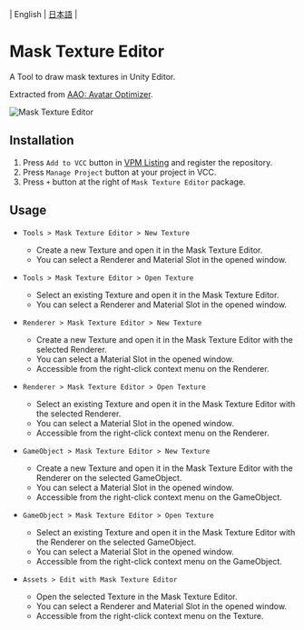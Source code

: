 | English | [日本語](README-ja-jp.md) |

# Mask Texture Editor
A Tool to draw mask textures in Unity Editor.

Extracted from [AAO: Avatar Optimizer](https://github.com/anatawa12/AvatarOptimizer).

![Mask Texture Editor](https://github.com/user-attachments/assets/76f680c3-a793-4325-bb27-1e3db9030a9b)

## Installation
1. Press `Add to VCC` button in [VPM Listing](https://vpm.nekobako.net) and register the repository.
2. Press `Manage Project` button at your project in VCC.
3. Press `+` button at the right of `Mask Texture Editor` package.

## Usage
- `Tools > Mask Texture Editor > New Texture`
  - Create a new Texture and open it in the Mask Texture Editor.
  - You can select a Renderer and Material Slot in the opened window.

- `Tools > Mask Texture Editor > Open Texture`
  - Select an existing Texture and open it in the Mask Texture Editor.
  - You can select a Renderer and Material Slot in the opened window.

- `Renderer > Mask Texture Editor > New Texture`
  - Create a new Texture and open it in the Mask Texture Editor with the selected Renderer.
  - You can select a Material Slot in the opened window.
  - Accessible from the right-click context menu on the Renderer.

- `Renderer > Mask Texture Editor > Open Texture`
  - Select an existing Texture and open it in the Mask Texture Editor with the selected Renderer.
  - You can select a Material Slot in the opened window.
  - Accessible from the right-click context menu on the Renderer.

- `GameObject > Mask Texture Editor > New Texture`
  - Create a new Texture and open it in the Mask Texture Editor with the Renderer on the selected GameObject.
  - You can select a Material Slot in the opened window.
  - Accessible from the right-click context menu on the GameObject.

- `GameObject > Mask Texture Editor > Open Texture`
  - Select an existing Texture and open it in the Mask Texture Editor with the Renderer on the selected GameObject.
  - You can select a Material Slot in the opened window.
  - Accessible from the right-click context menu on the GameObject.

- `Assets > Edit with Mask Texture Editor`
  - Open the selected Texture in the Mask Texture Editor.
  - You can select a Renderer and Material Slot in the opened window.
  - Accessible from the right-click context menu on the Texture.
